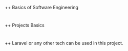 ++ Basics of Software Engineering
#
++ Projects Basics
#
++ Laravel or any other tech can be used in this project.
